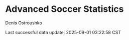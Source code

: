 # Advanced Soccer Statistics
Denis Ostroushko

<!-- gfm -->

Last successful data update: 2025-09-01 03:22:58 CST
